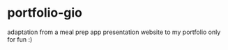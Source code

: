 # portfolio-gio
adaptation from a meal prep app presentation website to my portfolio only for fun :)
